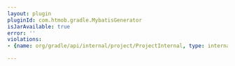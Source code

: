 ```yaml
---
layout: plugin
pluginId: com.htmob.gradle.MybatisGenerator
isJarAvailable: true
error: ''
violations:
- {name: org/gradle/api/internal/project/ProjectInternal, type: internal-api-usage}

---
```

